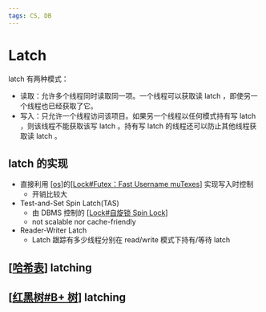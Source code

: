 ```yaml
---
tags: CS, DB
---
```

# Latch

latch 有两种模式：

- 读取：允许多个线程同时读取同一项。一个线程可以获取读 latch ，即使另一个线程也已经获取了它。
- 写入：只允许一个线程访问该项目。如果另一个线程以任何模式持有写 latch ，则该线程不能获取该写 latch 。持有写 latch 的线程还可以防止其他线程获取读 latch 。

## latch 的实现

- 直接利用 [[os]]的[[Lock#Futex：Fast Username muTexes]] 实现写入时控制
  - 开销比较大
- Test-and-Set Spin Latch(TAS)
  - 由 DBMS 控制的 [[Lock#自旋锁 Spin Lock]]
  - not scalable nor cache-friendly
- Reader-Writer Latch
  - Latch 跟踪有多少线程分别在 read/write  模式下持有/等待 latch

## [[哈希表]] latching

## [[红黑树#B+ 树]] latching

[//begin]: # "Autogenerated link references for markdown compatibility"
[os]: <../operating system/os.md> "操作系统"
[Lock#Futex：Fast Username muTexes]: <../operating system/Lock.md> "Lock"
[Lock#自旋锁 Spin Lock]: <../operating system/Lock.md> "Lock"
[哈希表]: ../algorithm/哈希表.md "哈希表"
[红黑树#B+ 树]: ../algorithm/红黑树.md "红黑树"
[//end]: # "Autogenerated link references"
